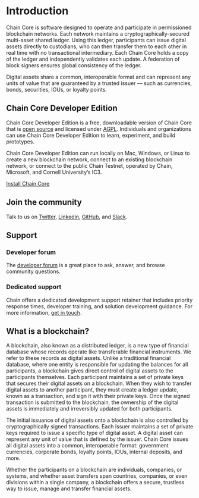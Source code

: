 <!---
An introduction to Chain Core.
-->

# Introduction

Chain Core is software designed to operate and participate in permissioned blockchain networks. Each network maintains a cryptographically-secured multi-asset shared ledger. Using this ledger, participants can issue digital assets directly to custodians, who can then transfer them to each other in real time with no transactional intermediary. Each Chain Core holds a copy of the ledger and independently validates each update. A federation of block signers ensures global consistency of the ledger.

Digital assets share a common, interoperable format and can represent any units of value that are guaranteed by a trusted issuer — such as currencies, bonds, securities, IOUs, or loyalty points.

## Chain Core Developer Edition

Chain Core Developer Edition is a free, downloadable version of Chain Core that is [open source](https://github.com/chain/chain) and licensed under [AGPL](https://github.com/chain/chain/blob/main/LICENSE). Individuals and organizations can use Chain Core Developer Edition to learn, experiment, and build prototypes.

Chain Core Developer Edition can run locally on Mac, Windows, or Linux to create a new blockchain network, connect to an existing blockchain network, or connect to the public Chain Testnet, operated by Chain, Microsoft, and Cornell University’s IC3.

<a href="../get-started/install" class="downloadBtn btn success">Install Chain Core</a>


## Join the community

Talk to us on [Twitter](https://twitter.com/chain), [Linkedin](https://www.linkedin.com/company/chain-inc-), [GitHub](https://github.com/chain), and [Slack](https://slack.chain.com).

##  Support

### Developer forum

The [developer forum](https://support.chain.com) is a great place to ask, answer, and browse community questions.

### Dedicated support

Chain offers a dedicated development support retainer that includes priority response times, developer training, and solution development guidance. For more information, [get in touch](https://chain.com/get-in-touch).

## What is a blockchain?

A blockchain, also known as a distributed ledger, is a new type of financial database whose records operate like transferable financial instruments. We refer to these records as digital assets. Unlike a traditional financial database, where one entity is responsible for updating the balances for all participants, a blockchain gives direct control of digital assets to the participants themselves. Each participant maintains a set of private keys that secures their digital assets on a blockchain. When they wish to transfer digital assets to another participant, they must create a ledger update, known as a transaction, and sign it with their private keys. Once the signed transaction is submitted to the blockchain, the ownership of the digital assets is immediately and irreversibly updated for both participants.

The initial issuance of digital assets onto a blockchain is also controlled by cryptographically signed transactions. Each issuer maintains a set of private keys required to issue a specific type of digital asset. A digital asset can represent any unit of value that is defined by the issuer. Chain Core issues all digital assets into a common, interoperable format: government currencies, corporate bonds, loyalty points, IOUs, internal deposits, and more.

Whether the participants on a blockchain are individuals, companies, or systems, and whether asset transfers span countries, companies, or even divisions within a single company, a blockchain offers a secure, trustless way to issue, manage and transfer financial assets.

